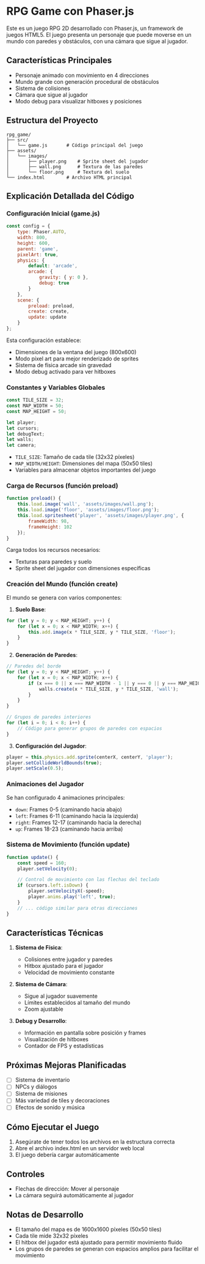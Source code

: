 # RPG Game con Phaser.js

Este es un juego RPG 2D desarrollado con Phaser.js, un framework de juegos HTML5. El juego presenta un personaje que puede moverse en un mundo con paredes y obstáculos, con una cámara que sigue al jugador.

## Características Principales

- Personaje animado con movimiento en 4 direcciones
- Mundo grande con generación procedural de obstáculos
- Sistema de colisiones
- Cámara que sigue al jugador
- Modo debug para visualizar hitboxes y posiciones

## Estructura del Proyecto

```
rpg_game/
├── src/
│   └── game.js       # Código principal del juego
├── assets/
│   └── images/
│       ├── player.png    # Sprite sheet del jugador
│       ├── wall.png      # Textura de las paredes
│       └── floor.png     # Textura del suelo
└── index.html        # Archivo HTML principal
```

## Explicación Detallada del Código

### Configuración Inicial (game.js)

```javascript
const config = {
    type: Phaser.AUTO,
    width: 800,
    height: 600,
    parent: 'game',
    pixelArt: true,
    physics: {
        default: 'arcade',
        arcade: {
            gravity: { y: 0 },
            debug: true
        }
    },
    scene: {
        preload: preload,
        create: create,
        update: update
    }
};
```

Esta configuración establece:
- Dimensiones de la ventana del juego (800x600)
- Modo píxel art para mejor renderizado de sprites
- Sistema de física arcade sin gravedad
- Modo debug activado para ver hitboxes

### Constantes y Variables Globales

```javascript
const TILE_SIZE = 32;
const MAP_WIDTH = 50;
const MAP_HEIGHT = 50;

let player;
let cursors;
let debugText;
let walls;
let camera;
```

- `TILE_SIZE`: Tamaño de cada tile (32x32 píxeles)
- `MAP_WIDTH/HEIGHT`: Dimensiones del mapa (50x50 tiles)
- Variables para almacenar objetos importantes del juego

### Carga de Recursos (función preload)

```javascript
function preload() {
    this.load.image('wall', 'assets/images/wall.png');
    this.load.image('floor', 'assets/images/floor.png');
    this.load.spritesheet('player', 'assets/images/player.png', {
        frameWidth: 98,
        frameHeight: 102
    });
}
```

Carga todos los recursos necesarios:
- Texturas para paredes y suelo
- Sprite sheet del jugador con dimensiones específicas

### Creación del Mundo (función create)

El mundo se genera con varios componentes:

1. **Suelo Base**:
```javascript
for (let y = 0; y < MAP_HEIGHT; y++) {
    for (let x = 0; x < MAP_WIDTH; x++) {
        this.add.image(x * TILE_SIZE, y * TILE_SIZE, 'floor');
    }
}
```

2. **Generación de Paredes**:
```javascript
// Paredes del borde
for (let y = 0; y < MAP_HEIGHT; y++) {
    for (let x = 0; x < MAP_WIDTH; x++) {
        if (x === 0 || x === MAP_WIDTH - 1 || y === 0 || y === MAP_HEIGHT - 1) {
            walls.create(x * TILE_SIZE, y * TILE_SIZE, 'wall');
        }
    }
}

// Grupos de paredes interiores
for (let i = 0; i < 8; i++) {
    // Código para generar grupos de paredes con espacios
}
```

3. **Configuración del Jugador**:
```javascript
player = this.physics.add.sprite(centerX, centerY, 'player');
player.setCollideWorldBounds(true);
player.setScale(0.5);
```

### Animaciones del Jugador

Se han configurado 4 animaciones principales:
- `down`: Frames 0-5 (caminando hacia abajo)
- `left`: Frames 6-11 (caminando hacia la izquierda)
- `right`: Frames 12-17 (caminando hacia la derecha)
- `up`: Frames 18-23 (caminando hacia arriba)

### Sistema de Movimiento (función update)

```javascript
function update() {
    const speed = 160;
    player.setVelocity(0);

    // Control de movimiento con las flechas del teclado
    if (cursors.left.isDown) {
        player.setVelocityX(-speed);
        player.anims.play('left', true);
    }
    // ... código similar para otras direcciones
}
```

## Características Técnicas

1. **Sistema de Física**:
   - Colisiones entre jugador y paredes
   - Hitbox ajustado para el jugador
   - Velocidad de movimiento constante

2. **Sistema de Cámara**:
   - Sigue al jugador suavemente
   - Límites establecidos al tamaño del mundo
   - Zoom ajustable

3. **Debug y Desarrollo**:
   - Información en pantalla sobre posición y frames
   - Visualización de hitboxes
   - Contador de FPS y estadísticas

## Próximas Mejoras Planificadas

- [ ] Sistema de inventario
- [ ] NPCs y diálogos
- [ ] Sistema de misiones
- [ ] Más variedad de tiles y decoraciones
- [ ] Efectos de sonido y música

## Cómo Ejecutar el Juego

1. Asegúrate de tener todos los archivos en la estructura correcta
2. Abre el archivo index.html en un servidor web local
3. El juego debería cargar automáticamente

## Controles

- Flechas de dirección: Mover al personaje
- La cámara seguirá automáticamente al jugador

## Notas de Desarrollo

- El tamaño del mapa es de 1600x1600 píxeles (50x50 tiles)
- Cada tile mide 32x32 píxeles
- El hitbox del jugador está ajustado para permitir movimiento fluido
- Los grupos de paredes se generan con espacios amplios para facilitar el movimiento 